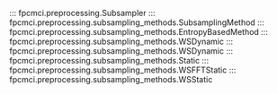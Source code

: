 ::: fpcmci.preprocessing.Subsampler
::: fpcmci.preprocessing.subsampling_methods.SubsamplingMethod
::: fpcmci.preprocessing.subsampling_methods.EntropyBasedMethod
::: fpcmci.preprocessing.subsampling_methods.WSDynamic
::: fpcmci.preprocessing.subsampling_methods.WSDynamic
::: fpcmci.preprocessing.subsampling_methods.Static
::: fpcmci.preprocessing.subsampling_methods.WSFFTStatic
::: fpcmci.preprocessing.subsampling_methods.WSStatic